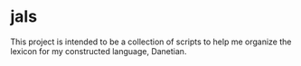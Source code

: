 # jals

This project is intended to be a collection of scripts to help me organize the lexicon for my constructed language, Danetian.
